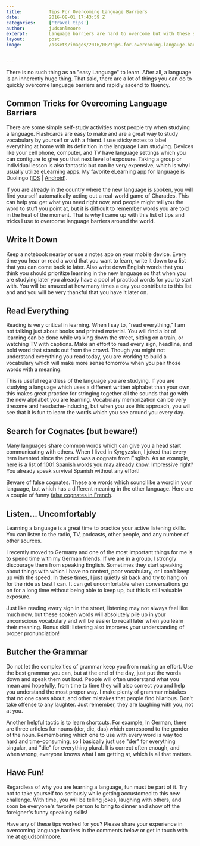 ```yaml
---
title:			Tips For Overcoming Language Barriers
date:			2016-08-01 17:43:59 Z
categories:		['travel tips']
author:			judsonlmoore
excerpt:		Language barriers are hard to overcome but with these simple tips you will find yourself speaking and comprehending in no time!
layout:			post
image:			/assets/images/2016/08/tips-for-overcoming-langauge-barriers-featured-image.jpeg.jpg


---
```


There is no such thing as an "easy Language" to learn. After all, a language is an inherently huge thing. That said, there are a lot of things you can do to quickly overcome language barriers and rapidly ascend to fluency.

## Common Tricks for Overcoming Language Barriers

There are some simple self-study activities most people try when studying a language. Flashcards are easy to make and are a great way to study vocabulary by yourself or with a friend. I use sticky notes to label everything at home with its definition in the language I am studying. Devices like your cell phone, computer, and TV have language settings which you can configure to give you that next level of exposure. Taking a group or individual lesson is also fantastic but can be very expensive, which is why I usually utilize eLearning apps. My favorite eLearning app for language is Duolingo ([iOS](https://geo.itunes.apple.com/us/app/duolingo-learn-languages-for/id570060128?mt=8&at=1l3vaf4) | [Android](https://play.google.com/store/apps/details?id=com.duolingo)).

If you are already in the country where the new language is spoken, you will find yourself automatically acting out a real-world game of Charades. This can help you get what you need right now, and people might tell you the word to stuff you point at, but it is difficult to remember words you are told in the heat of the moment. That is why I came up with this list of tips and tricks I use to overcome language barriers around the world.

## Write It Down

Keep a notebook nearby or use a notes app on your mobile device. Every time you hear or read a word that you want to learn, write it down to a list that you can come back to later. Also write down English words that you think you should prioritize learning in the new language so that when you are studying later you already have a pool of practical words for you to start with. You will be amazed at how many times a day you contribute to this list and and you will be very thankful that you have it later on.

## Read Everything

Reading is very critical in learning. When I say to, "read everything," I am not talking just about books and printed material. You will find a lot of learning can be done while walking down the street, sitting on a train, or watching TV with captions. Make an effort to read every sign, headline, and bold word that stands out from the crowd. Though you might not understand everything you read today, you are working to build a vocabulary which will make more sense tomorrow when you pair those words with a meaning.

This is useful regardless of the language you are studying. If you are studying a language which uses a different written alphabet than your own, this makes great practice for stringing together all the sounds that go with the new alphabet you are learning. Vocabulary memorization can be very tiresome and headache-inducing, but when you use this approach, you will see that it is fun to learn the words which you see around you every day.

## Search for Cognates (but beware!)

Many languages share common words which can give you a head start communicating with others. When I lived in Kyrgyzstan, I joked that every item invented since the pencil was a cognate from English. As an example, here is a list of [1001 Spanish words you may already know](http://www.realfastspanish.com/vocabulary/spanish-cognates). Impressive right? You already speak survival Spanish without any effort!

Beware of false cognates. These are words which sound like a word in your language, but which has a different meaning in the other language. Here are a couple of funny [false cognates in French](http://www.rosettastone.com/blog/10-funny-french-false-friends/).

## Listen... Uncomfortably

Learning a language is a great time to practice your active listening skills. You can listen to the radio, TV, podcasts, other people, and any number of other sources.

I recently moved to Germany and one of the most important things for me is to spend time with my German friends. If we are in a group, I strongly discourage them from speaking English. Sometimes they start speaking about things with which I have no context, poor vocabulary, or I can't keep up with the speed. In these times, I just quietly sit back and try to hang on for the ride as best I can. It can get uncomfortable when conversations go on for a long time without being able to keep up, but this is still valuable exposure.

Just like reading every sign in the street, listening may not always feel like much now, but these spoken words will absolutely pile up in your unconscious vocabulary and will be easier to recall later when you learn their meaning. Bonus skill: listening also improves your understanding of proper pronunciation!

## Butcher the Grammar

Do not let the complexities of grammar keep you from making an effort. Use the best grammar you can, but at the end of the day, just put the words down and speak them out loud. People will often understand what you mean and hopefully, from time to time they will also correct you and help you understand the most proper way. I make plenty of grammar mistakes that no one cares about, and other mistakes that people find hilarious. Don't take offense to any laughter. Just remember, they are laughing with you, not at you.

Another helpful tactic is to learn shortcuts. For example, In German, there are three articles for nouns (der, die, das) which correspond to the gender of the noun. Remembering which one to use with every word is way too hard and time-consuming, so I basically just use "der" for everything singular, and "die" for everything plural. It is correct often enough, and when wrong, everyone knows what I am getting at, which is all that matters.

## Have Fun!

Regardless of why you are learning a language, fun must be part of it. Try not to take yourself too seriously while getting accustomed to this new challenge. With time, you will be telling jokes, laughing with others, and soon be everyone's favorite person to bring to dinner and show off the foreigner's funny speaking skills!

Have any of these tips worked for you? Please share your experience in overcoming language barriers in the comments below or get in touch with me at [@judsonlmoore](https://twitter.com/judsonlmoore).
